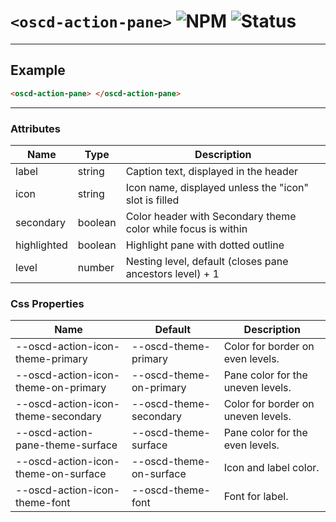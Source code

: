 # `<oscd-action-pane>` ![NPM](https://img.shields.io/badge/NPM-0.0.1-cb0001) ![Status](https://img.shields.io/badge/WIP-3b72bf)

---



## Example

```html
<oscd-action-pane> </oscd-action-pane>
```

---

### Attributes

| Name        | Type    | Description                                                   |
| ----------- | ------- | ------------------------------------------------------------- |
| label       | string  | Caption text, displayed in the header                         |
| icon        | string  | Icon name, displayed unless the "icon" slot is filled         |
| secondary   | boolean | Color header with Secondary theme color while focus is within |
| highlighted | boolean | Highlight pane with dotted outline                            |
| level       | number  | Nesting level, default (closes pane ancestors level) + 1      |

### Css Properties

| Name                                | Default                 | Description                        |
| ----------------------------------- | ----------------------- | ---------------------------------- |
| --oscd-action-icon-theme-primary    | --oscd-theme-primary    | Color for border on even levels.   |
| --oscd-action-icon-theme-on-primary | --oscd-theme-on-primary | Pane color for the uneven levels.  |
| --oscd-action-icon-theme-secondary  | --oscd-theme-secondary  | Color for border on uneven levels. |
| --oscd-action-pane-theme-surface    | --oscd-theme-surface    | Pane color for the even levels.    |
| --oscd-action-icon-theme-on-surface | --oscd-theme-on-surface | Icon and label color.              |
| --oscd-action-icon-theme-font       | --oscd-theme-font       | Font for label.                    |